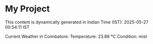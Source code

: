 # My Project

This content is dynamically generated in Indian Time (IST): 2025-05-27 00:54:11 IST


Current Weather in Coimbatore:
Temperature: 23.88 °C
Condition: mist
